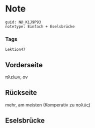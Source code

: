 # Note
```
guid: N@_KiJ9P93
notetype: Einfach + Eselsbrücke
```

### Tags
```
Lektion47
```

## Vorderseite
πλείων, ον

## Rückseite
mehr, am meisten (Komperativ zu πολύς)

## Eselsbrücke

